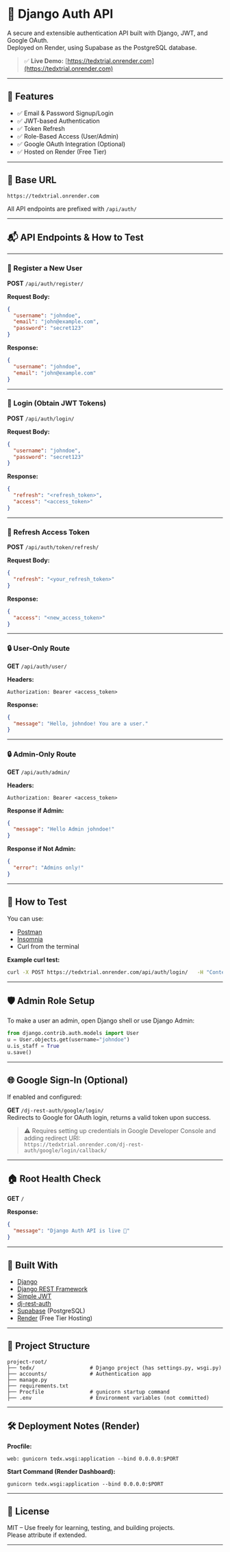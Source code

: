 # 🔐 Django Auth API

A secure and extensible authentication API built with Django, JWT, and Google OAuth.  
Deployed on Render, using Supabase as the PostgreSQL database.

> ✅ **Live Demo:** [https://tedxtrial.onrender.com](https://tedxtrial.onrender.com)

---

## 📌 Features

- ✅ Email & Password Signup/Login
- ✅ JWT-based Authentication
- ✅ Token Refresh
- ✅ Role-Based Access (User/Admin)
- ✅ Google OAuth Integration (Optional)
- ✅ Hosted on Render (Free Tier)

---

## 🚀 Base URL

```
https://tedxtrial.onrender.com
```

All API endpoints are prefixed with `/api/auth/`

---

## 📬 API Endpoints & How to Test

---

### 🔸 Register a New User

**POST** `/api/auth/register/`

**Request Body:**
```json
{
  "username": "johndoe",
  "email": "john@example.com",
  "password": "secret123"
}
```

**Response:**
```json
{
  "username": "johndoe",
  "email": "john@example.com"
}
```

---

### 🔸 Login (Obtain JWT Tokens)

**POST** `/api/auth/login/`

**Request Body:**
```json
{
  "username": "johndoe",
  "password": "secret123"
}
```

**Response:**
```json
{
  "refresh": "<refresh_token>",
  "access": "<access_token>"
}
```

---

### 🔸 Refresh Access Token

**POST** `/api/auth/token/refresh/`

**Request Body:**
```json
{
  "refresh": "<your_refresh_token>"
}
```

**Response:**
```json
{
  "access": "<new_access_token>"
}
```

---

### 🔒 User-Only Route

**GET** `/api/auth/user/`

**Headers:**
```
Authorization: Bearer <access_token>
```

**Response:**
```json
{
  "message": "Hello, johndoe! You are a user."
}
```

---

### 🔒 Admin-Only Route

**GET** `/api/auth/admin/`

**Headers:**
```
Authorization: Bearer <access_token>
```

**Response if Admin:**
```json
{
  "message": "Hello Admin johndoe!"
}
```

**Response if Not Admin:**
```json
{
  "error": "Admins only!"
}
```

---

## 🧪 How to Test

You can use:

- [Postman](https://www.postman.com/)
- [Insomnia](https://insomnia.rest/)
- Curl from the terminal

**Example curl test:**
```bash
curl -X POST https://tedxtrial.onrender.com/api/auth/login/   -H "Content-Type: application/json"   -d '{"username": "johndoe", "password": "secret123"}'
```

---

## 🛡️ Admin Role Setup

To make a user an admin, open Django shell or use Django Admin:

```python
from django.contrib.auth.models import User
u = User.objects.get(username="johndoe")
u.is_staff = True
u.save()
```

---

## 🌐 Google Sign-In (Optional)

If enabled and configured:

**GET** `/dj-rest-auth/google/login/`  
Redirects to Google for OAuth login, returns a valid token upon success.

> ⚠️ Requires setting up credentials in Google Developer Console and adding redirect URI:  
`https://tedxtrial.onrender.com/dj-rest-auth/google/login/callback/`

---

## 🏠 Root Health Check

**GET** `/`

**Response:**
```json
{
  "message": "Django Auth API is live 🎉"
}
```

---

## 🧰 Built With

- [Django](https://www.djangoproject.com/)
- [Django REST Framework](https://www.django-rest-framework.org/)
- [Simple JWT](https://django-rest-framework-simplejwt.readthedocs.io/)
- [dj-rest-auth](https://github.com/iMerica/dj-rest-auth)
- [Supabase](https://supabase.com/) (PostgreSQL)
- [Render](https://render.com/) (Free Tier Hosting)

---

## 📂 Project Structure

```
project-root/
├── tedx/                  # Django project (has settings.py, wsgi.py)
├── accounts/              # Authentication app
├── manage.py
├── requirements.txt
├── Procfile               # gunicorn startup command
├── .env                   # Environment variables (not committed)
```

---

## 🛠️ Deployment Notes (Render)

**Procfile:**
```
web: gunicorn tedx.wsgi:application --bind 0.0.0.0:$PORT
```

**Start Command (Render Dashboard):**
```
gunicorn tedx.wsgi:application --bind 0.0.0.0:$PORT
```

---

## 📄 License

MIT – Use freely for learning, testing, and building projects.  
Please attribute if extended.

---